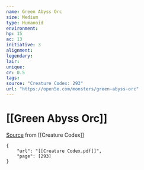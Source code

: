 ```yaml
---
name: Green Abyss Orc
size: Medium
type: Humanoid
environment: 
hp: 15
ac: 13
initiative: 3
alignment: 
legendary: 
lair: 
unique: 
cr: 0.5
tags: 
source: "Creature Codex: 293"
url: "https://open5e.com/monsters/green-abyss-orc"
---
```

# [[Green Abyss Orc]]

[Source](zotero://open-pdf/library/items/NTNKJRHG?page=293) from [[Creature Codex]]

```pdf
{
	"url": "[[Creature Codex.pdf]]",
	"page": [293]
}
```

